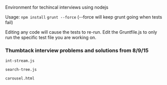 Environment for techincal interviews using nodejs


Usage: `npm install` `grunt --force` (--force will keep grunt going when tests fail)

Editing any code will cause the tests to re-run. Edit the Gruntfile.js to only run the specific test file you are working on.


### Thumbtack interview problems and solutions from 8/9/15
`int-stream.js`

`search-tree.js`

`carousel.html`
